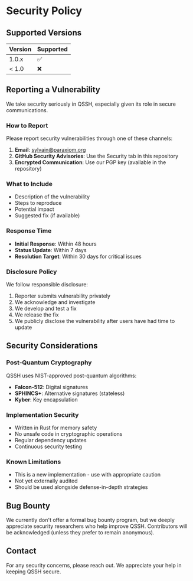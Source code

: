 # Security Policy

## Supported Versions

| Version | Supported          |
| ------- | ------------------ |
| 1.0.x   | :white_check_mark: |
| < 1.0   | :x:                |

## Reporting a Vulnerability

We take security seriously in QSSH, especially given its role in secure communications.

### How to Report

Please report security vulnerabilities through one of these channels:

1. **Email**: sylvain@paraxiom.org
2. **GitHub Security Advisories**: Use the Security tab in this repository
3. **Encrypted Communication**: Use our PGP key (available in the repository)

### What to Include

- Description of the vulnerability
- Steps to reproduce
- Potential impact
- Suggested fix (if available)

### Response Time

- **Initial Response**: Within 48 hours
- **Status Update**: Within 7 days
- **Resolution Target**: Within 30 days for critical issues

### Disclosure Policy

We follow responsible disclosure:
1. Reporter submits vulnerability privately
2. We acknowledge and investigate
3. We develop and test a fix
4. We release the fix
5. We publicly disclose the vulnerability after users have had time to update

## Security Considerations

### Post-Quantum Cryptography
QSSH uses NIST-approved post-quantum algorithms:
- **Falcon-512**: Digital signatures
- **SPHINCS+**: Alternative signatures (stateless)
- **Kyber**: Key encapsulation

### Implementation Security
- Written in Rust for memory safety
- No unsafe code in cryptographic operations
- Regular dependency updates
- Continuous security testing

### Known Limitations
- This is a new implementation - use with appropriate caution
- Not yet externally audited
- Should be used alongside defense-in-depth strategies

## Bug Bounty

We currently don't offer a formal bug bounty program, but we deeply appreciate security researchers who help improve QSSH. Contributors will be acknowledged (unless they prefer to remain anonymous).

## Contact

For any security concerns, please reach out. We appreciate your help in keeping QSSH secure.

